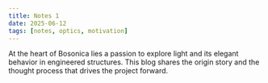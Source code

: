 ```yaml
---
title: Notes 1
date: 2025-06-12
tags: [notes, optics, motivation]
---
```


At the heart of Bosonica lies a passion to explore light and its elegant behavior in engineered structures. This blog shares the origin story and the thought process that drives the project forward.
